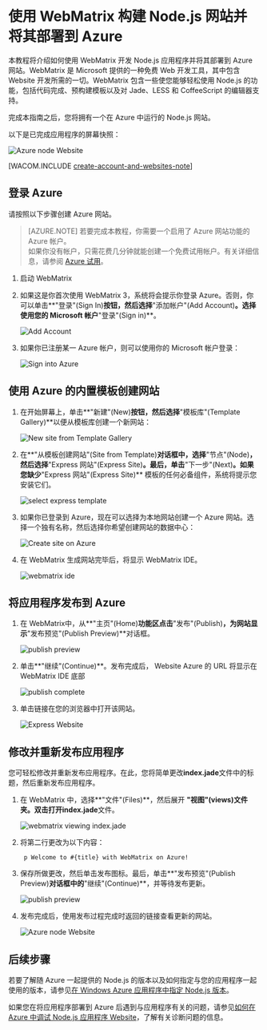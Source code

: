 <properties linkid="web-site-with-webmatrix" urlDisplayName=" 使用 WebMatrix 构建网站" pageTitle="使用 WebMatrix 构建 Node.js 网站 - Azure 教程" metaKeywords="" description="本教程将介绍如何使用 WebMatrix 开发 Node.js 应用程序并将其部署到 Azure 网站 Website。" metaCanonical="" services="web-sites" documentationCenter="Node.js" title="Build and deploy a Node.js Website to Azure using WebMatrix" authors="larryf" solutions="" manager="paulettm" editor="mollybos" />

<tags ms.service="web-sites"
    ms.date="02/19/2015"
    wacn.date="04/11/2015"
    />


# 使用 WebMatrix 构建 Node.js 网站并将其部署到 Azure

本教程将介绍如何使用 WebMatrix 开发 Node.js 应用程序并将其部署到 Azure 网站。WebMatrix 是 Microsoft 提供的一种免费 Web 开发工具，其中包含 Website 开发所需的一切。WebMatrix 包含一些使您能够轻松使用 Node.js 的功能，包括代码完成、预构建模板以及对 Jade、LESS 和 CoffeeScript 的编辑器支持。<!--了解有关 [WebMatrix for Azure](http://go.microsoft.com/fwlink/?LinkID=253622&clcid=0x409) 的详细信息。-->

完成本指南之后，您将拥有一个在 Azure 中运行的 Node.js 网站。
 
以下是已完成应用程序的屏幕快照：

![Azure node Website][webmatrix-node-completed]

[WACOM.INCLUDE [create-account-and-websites-note](../includes/create-account-and-websites-note.md)]

## 登录 Azure

请按照以下步骤创建 Azure 网站。

> [AZURE.NOTE] 若要完成本教程，你需要一个启用了 Azure 网站功能的 Azure 帐户。 <br /> 如果你没有帐户，只需花费几分钟就能创建一个免费试用帐户。有关详细信息，请参阅 [Azure 试用](/pricing/1rmb-trial/)。


1. 启动 WebMatrix
2. 如果这是你首次使用 WebMatrix 3，系统将会提示你登录 Azure。否则，你可以单击**"登录"(Sign In)**按钮，然后选择**"添加帐户"(Add Account)**。选择使用您的 Microsoft 帐户**"登录"(Sign in)**。

	![Add Account][addaccount]

3. 如果你已注册某一 Azure 帐户，则可以使用你的 Microsoft 帐户登录：

	![Sign into Azure][signin]	


## 使用 Azure 的内置模板创建网站

1. 在开始屏幕上，单击**"新建"(New)**按钮，然后选择**"模板库"(Template Gallery)**以便从模板库创建一个新网站：

	![New site from Template Gallery][sitefromtemplate]

2. 在**"从模板创建网站"(Site from Template)**对话框中，选择**"节点"(Node)**，然后选择**"Express 网站"(Express Site)**。最后，单击**"下一步"(Next)**。如果您缺少**"Express 网站"(Express Site)** 模板的任何必备组件，系统将提示您安装它们。

	![select express template][webmatrix-templates]

3. 如果你已登录到 Azure，现在可以选择为本地网站创建一个 Azure 网站。选择一个独有名称，然后选择你希望创建网站的数据中心： 

	![Create site on Azure][nodesitefromtemplateazure]
	
4. 在 WebMatrix 生成网站完毕后，将显示 WebMatrix IDE。

	![webmatrix ide][webmatrix-ide]

## 将应用程序发布到 Azure

1. 在 WebMatrix中，从**"主页"(Home)**功能区点击**"发布"(Publish)**，为网站显示**"发布预览"(Publish Preview)**对话框。

	![publish preview][webmatrix-node-publishpreview]

2. 单击**"继续"(Continue)**。发布完成后， Website Azure 的 URL 将显示在 WebMatrix IDE 底部

	![publish complete][webmatrix-publish-complete]

3. 单击链接在您的浏览器中打开该网站。

	![Express Website][webmatrix-node-express-site]

## 修改并重新发布应用程序

您可轻松修改并重新发布应用程序。在此，您将简单更改**index.jade**文件中的标题，然后重新发布应用程序。

1. 在 WebMatrix 中，选择**"文件"(Files)**，然后展开 **"视图"(views)**文件夹。双击打开**index.jade**文件。

	![webmatrix viewing index.jade][webmatrix-modify-index]

2. 将第二行更改为以下内容：

		p Welcome to #{title} with WebMatrix on Azure!

3. 保存所做更改，然后单击发布图标。最后，单击**"发布预览"(Publish Preview)**对话框中的**"继续"(Continue)**，并等待发布更新。

	![publish preview][webmatrix-republish]

4. 发布完成后，使用发布过程完成时返回的链接查看更新的网站。

	![Azure node Website][webmatrix-node-completed]

## 后续步骤

若要了解随 Azure 一起提供的 Node.js 的版本以及如何指定与您的应用程序一起使用的版本，请参见[在 Windows Azure 应用程序中指定 Node.js 版本](/documentation/articles/nodejs-specify-node-version-azure-apps/)。

如果您在将应用程序部署到 Azure 后遇到与应用程序有关的问题，请参见[如何在 Azure 中调试 Node.js 应用程序 Website](/documentation/articles/web-sites-nodejs-debug/)，了解有关诊断问题的信息。


[Azure 管理门户]: http://manage.windowsazure.cn
[WebMatrix 网站]: http://www.microsoft.com/click/services/Redirect2.ashx?CR_CC=200106398
<!--
[WebMatrix for Azure]: http://go.microsoft.com/fwlink/?LinkID=253622&clcid=0x409
-->
[使用 Git 发布 Azure 网站]:/documentation/articles/web-sites-publish-source-control/
[免费]: /pricing/free-trial
[webmatrix-node-completed]: ./media/web-sites-nodejs-use-webmatrix/webmatrix-node-complete.png
[webmatrix-templates]: ./media/web-sites-nodejs-use-webmatrix/webmatrix-templates.png
[webmatrix-node-publishpreview]: ./media/web-sites-nodejs-use-webmatrix/webmatrix-publishpreview.png
[webmatrix-ide]: ./media/web-sites-nodejs-use-webmatrix/webmatrix-ide.png
[webmatrix-publish-complete]: ./media/web-sites-nodejs-use-webmatrix/webmatrix-publish-complete.png
[webmatrix-node-express-site]: ./media/web-sites-nodejs-use-webmatrix/webmatrix-express-webiste.png
[webmatrix-modify-index]: ./media/web-sites-nodejs-use-webmatrix/webmatrix-node-edit.png
[webmatrix-republish]: ./media/web-sites-nodejs-use-webmatrix/webmatrix-republish.png
[addaccount]: ./media/web-sites-nodejs-use-webmatrix/webmatrix-add-account.png
[signin]: ./media/web-sites-nodejs-use-webmatrix/webmatrix-sign-in.png
[sitefromtemplate]: ./media/web-sites-nodejs-use-webmatrix/webmatrix-site-from-template.png
[nodesitefromtemplateazure]: ./media/web-sites-nodejs-use-webmatrix/webmatrix-node-site-azure.png
